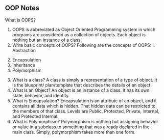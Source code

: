 ## OOP Notes
What is OOPS?<br>
1)  OOPS is abbreviated as Object Oriented Programming system in which programs are considered as a collection of objects. Each object is nothing but an instance of a class. 
2) Write basic concepts of OOPS? Following are the concepts of OOPS:
I. Abstraction 
2. Encapsulation 
3. Inheritance 
4. Polymorphism 


3) What is a class? A class is simply a representation of a type of object. It is the blueprint/ plan/template that describes the details of an object. 
4) What is an Object? An object is an instance of a class. It has its own state, behavior, and identity. 
5) What is Encapsulation? Encapsulation is an attribute of an object, and it contains all data which is hidden. That hidden data can be restricted to the members of that class. Levels are Public, Protected, Private, Internal, and Protected Internal. 
6) What is Polymorphism? Polymorphism is nothing but assigning behavior or value in a subclass to something that was already declared in the main class. Simply, polymorphism takes more than one form. 
